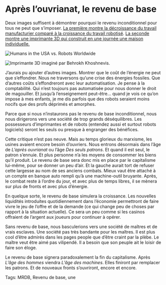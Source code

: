 # Après l’ouvrianat, le revenu de base

Deux images suffisent à démontrer pourquoi le revenu inconditionnel pour tous ne peut que s’imposer. [La première montre la décroissance du travail manufacturier comparé à la croissance du travail robotisé](http://www.internetactu.net/2014/01/20/le-deuxieme-age-des-machines/). [La seconde montre une imprimante 3D qui construit en une journée une maison individuelle.](http://inhabitat.com/large-3d-printer-can-print-an-entire-two-story-house-in-under-a-day/)<span id="more-34198"></span>

![Humans in the USA vs. Robots Worldwide](http://blog.tcrouzet.comhttps://tcrouzet.com/images_tc/2014/01/robot.png)

![Imprimante 3D imaginé par Behrokh Khoshnevis.](http://blog.tcrouzet.comhttps://tcrouzet.com/images_tc/2014/01/3D-house-printer-Contour-Crafting-1-537x314.jpg)

J’aurais pu ajouter d’autres images. Montrer que le coût de l’énergie ne peut que s’effondrer. Nous ne traversons qu’une crise des énergies fossiles. Que d’autres coûts s’effondreront avec leur automatisation. Je pense à la comptabilité. Qui n’est toujours pas automatisée pour nous donner le droit de magouiller. Et jusqu’à l’enseignement peut-être… quand je vois ce qu’on impose à mes enfants, je me dis parfois que des robots seraient moins nocifs que des profs déprimés et amorphes.

Parce que si nous n’instaurons pas le revenu de base inconditionnel, nous nous dirigerons vers une société de trop grands déséquilibres. Les possesseurs d’imprimantes et de robots (entendez aussi et surtout robots logiciels) seront les seuls ou presque à engranger des bénéfices.

Cette critique n’est pas neuve. Mais au temps glorieux du marxisme, les usines avaient encore besoin d’ouvriers. Nous entrons désormais dans l’âge de *L’après ouvrianat* ou l’âge *Des seuls patrons*. Et quand il est seul, le patron s’ennuie. Et plus personne n’a les moyens de consommer les biens qu’il produit. Le revenu de base sera donc mis en place par le capitalisme lui-même, pour se donner un peu d’air. Et la gauche aurait tort de refuser cette largesse au nom de ses anciens combats. Mieux vaut être attaché à un compte en banque auto rempli qu’à une machine-outil bruyante. Après, le combat reste à l’ordre du jour, et avec plus de temps libres, il se mènera sur plus de fronts et avec plus d’énergie.

En quelque sorte, le revenu de base simulera la croissance. Les nouvelles liquidités introduites quotidiennement dans l’économie permettront de faire vivre le jeu de l’offre et de la demande (ce qui change peu de choses par rapport à la situation actuelle). Ce sera un peu comme si les casinos offraient de l’argent aux joueurs pour continuer à opérer.

Sans revenu de base, nous basculerions vers une société de maîtres et de vrais esclaves. Une société pas très bandante pour les maîtres. Il est plus cool d’être admirés dans les pages people que d’être craint par la plèbe. Le maître veut être aimé pas vilipendé. Il a besoin que son peuple ait le loisir de faire son éloge.

Le revenu de base signera paradoxalement la fin du capitalisme. Après *L’âge des hommes* viendra *L’âge des machines*. Elles finiront par remplacer les patrons. Et de nouveaux fronts s’ouvriront, encore et encore.

Tags: MRDB, Revenu de base, une